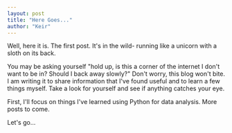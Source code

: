 ```yaml
---
layout: post
title: "Here Goes..."
author: "Keir"
---
```


Well, here it is. The first post. It's in the wild- running like a unicorn with a sloth on its back. 

You may be asking yourself "hold up, is this a corner of the internet I don't want to be in? Should I back away slowly?" Don't worry, this blog won't bite. I am writing it to share information that I've found useful and to learn a few things myself. Take a look for yourself and see if anything catches your eye.

First, I'll focus on things I've learned using Python for data analysis. More posts to come.

Let's go...

